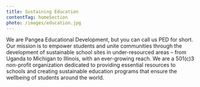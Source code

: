 ```yaml
---
title: Sustaining Education
contentTag: homeSection
photo: /images/education.jpg
---
```


We are Pangea Educational Development, but you can call us PED for short. Our mission is to empower students and unite communities through the development of sustainable school sites in under-resourced areas – from Uganda to Michigan to Illinois, with an ever-growing reach. We are a 501(c)3 non-profit organization dedicated to providing essential resources to schools and creating sustainable education programs that ensure the wellbeing of students around the world.
